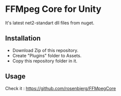 ﻿# FFMpeg Core for Unity

It's latest net2-standart dll files from nuget.

## Installation
* Download Zip of this repository.
* Create "Plugins" folder to Assets.
* Copy this repository folder in it.

## Usage

Check it : 
https://github.com/rosenbjerg/FFMpegCore

 
